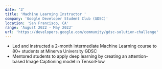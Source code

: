 ```yaml
---
date: '3'
title: 'Machine Learning Instructor '
company: 'Google Developer Student Club (GDSC)'
location: 'San Francisco, CA'
range: 'August 2022 - May 2023'
url: 'https://developers.google.com/community/gdsc-solution-challenge'
---
```


- Led and instructed a 2-month intermediate Machine Learning course to 80+ students at Minerva University GDSC
- Mentored students to apply deep learning by creating an attention-based Image Captioning model in TensorFlow
